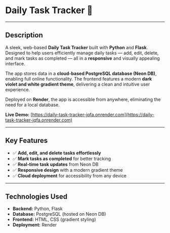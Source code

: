# Daily Task Tracker 📝
---

## Description
A sleek, web-based **Daily Task Tracker** built with **Python** and **Flask**. Designed to help users efficiently manage daily tasks — add, edit, delete, and mark tasks as completed — all in a **responsive** and visually appealing interface.  

The app stores data in a **cloud-based PostgreSQL database (Neon DB)**, enabling full online functionality. The frontend features a modern **dark violet and white gradient theme**, delivering a clean and intuitive user experience.  

Deployed on **Render**, the app is accessible from anywhere, eliminating the need for a local database.  

**Live Demo:** [https://daily-task-tracker-jqfa.onrender.com](https://daily-task-tracker-jqfa.onrender.com)

---

## Key Features
- ✅ **Add, edit, and delete tasks effortlessly**  
- ✅ **Mark tasks as completed** for better tracking  
- ✅ **Real-time task updates** from Neon DB  
- ✅ **Responsive design** with a modern gradient theme  
- ✅ **Cloud deployment** for accessibility from any device  

---

## Technologies Used
- **Backend:** Python, Flask  
- **Database:** PostgreSQL (hosted on Neon DB)  
- **Frontend:** HTML, CSS (gradient styling)  
- **Deployment:** Render
